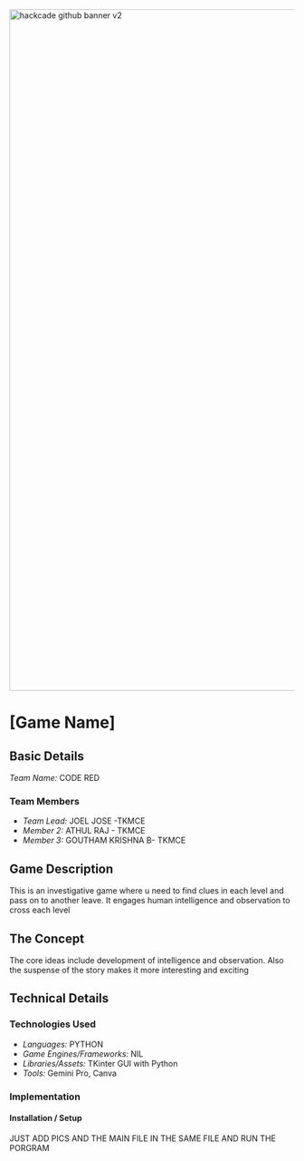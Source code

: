 <img width="3188" height="1202" alt="hackcade github banner v2" src="https://github.com/user-attachments/assets/0c4c3dcb-c5f7-46e7-965d-e4571edb09e9" />

# [Game Name] 

## Basic Details

*Team Name:* CODE RED

### Team Members
- *Team Lead:* JOEL JOSE -TKMCE
- *Member 2:* ATHUL RAJ - TKMCE
- *Member 3:* GOUTHAM KRISHNA B- TKMCE

## Game Description
This is an investigative game where u need to find clues in each level and pass on to another leave. It engages human intelligence and observation to cross each level

## The Concept
The core ideas include development of intelligence and observation. Also the suspense of the story makes it more interesting and exciting

## Technical Details

### Technologies Used
- *Languages:* PYTHON
- *Game Engines/Frameworks:* NIL
- *Libraries/Assets:* TKinter GUI with Python
- *Tools:* Gemini Pro, Canva 

### Implementation

#### Installation / Setup
JUST ADD PICS AND THE MAIN FILE IN THE SAME FILE AND RUN THE PORGRAM
